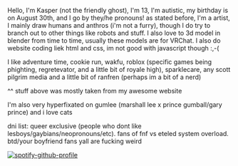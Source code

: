 Hello, I'm Kasper (not the friendly ghost), I'm 13, I'm autistic, my birthday is on August 30th, and I go by they/he pronouns! 
as stated before, I'm a artist, I mainly draw humans and anthros (i'm not a furry), though I do try to branch out to other things like robots and stuff. 
I also love to 3d model in blender from time to time, usually these models are for VRChat. I also do website coding liek html and css, im not good with javascript though :,-(

I like adventure time, cookie run, wakfu, roblox (specific games being phighting, regretevator, and a little bit of royale high), 
sparklecare, any scott pilgrim media and a little bit of ranfren (perhaps im a bit of a nerd)

^^ stuff above was mostly taken from my awesome website

I'm also very hyperfixated on gumlee (marshall lee x prince gumball/gary prince) and i love cats

dni list:
queer exclusive (people who dont like lesboys/gaybians/neopronouns/etc).
fans of fnf vs eteled system overload.
btd/your boyfriend fans yall are fucking weird

[![spotify-github-profile](https://spotify-github-profile.kittinanx.com/api/view?uid=wz4q9xx5n73ighx257wqqh684&cover_image=true&theme=novatorem&show_offline=false&background_color=121212&interchange=false&bar_color=ff00ae&bar_color_cover=false)](https://github.com/kittinan/spotify-github-profile)

